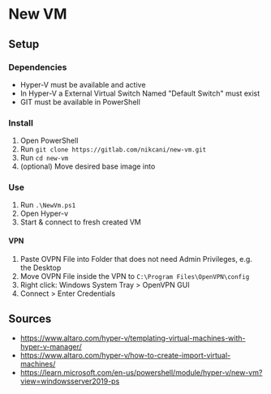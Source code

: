 # New VM

## Setup

### Dependencies
- Hyper-V must be available and active
- In Hyper-V a External Virtual Switch Named "Default Switch" must exist
- GIT must be available in PowerShell

### Install
1. Open PowerShell
1. Run `git clone https://gitlab.com/nikcani/new-vm.git`
1. Run `cd new-vm`
1. (optional) Move desired base image into

### Use
1. Run `.\NewVm.ps1`
1. Open Hyper-v
1. Start & connect to fresh created VM

#### VPN
1. Paste OVPN File into Folder that does not need Admin Privileges, e.g. the Desktop
1. Move OVPN File inside the VPN to `C:\Program Files\OpenVPN\config`
1. Right click: Windows System Tray > OpenVPN GUI
1. Connect > Enter Credentials

## Sources
- https://www.altaro.com/hyper-v/templating-virtual-machines-with-hyper-v-manager/
- https://www.altaro.com/hyper-v/how-to-create-import-virtual-machines/
- https://learn.microsoft.com/en-us/powershell/module/hyper-v/new-vm?view=windowsserver2019-ps
